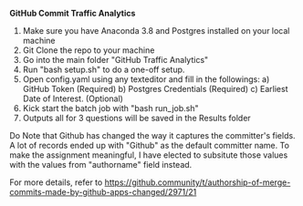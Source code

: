 **GitHub Commit Traffic Analytics**

 1. Make sure you have Anaconda 3.8 and Postgres installed on your local machine
 2. Git Clone the repo to your machine
 3. Go into the main folder "GitHub Traffic Analytics"
 4. Run "bash setup.sh" to do a one-off setup. 
 5. Open config.yaml using any texteditor and fill in the followings:
			a) GitHub Token (Required)
			b) Postgres Credentials (Required)
			c) Earliest Date of Interest. (Optional)
 6. Kick start the batch job with  "bash run_job.sh"
 7. Outputs all for 3 questions will be saved in the Results folder



Do Note that Github has changed the way it captures the committer's fields. A lot of records ended up with "Github" as the default committer name. To make the assignment meaningful, I have elected to subsitute those values with the values from "authorname" field instead.  

For more details, refer to https://github.community/t/authorship-of-merge-commits-made-by-github-apps-changed/2971/21
